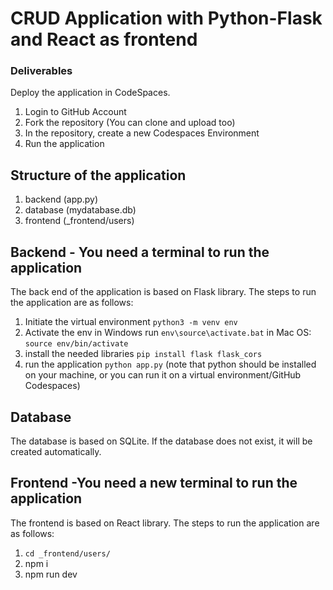 # CRUD Application with Python-Flask and React as frontend
 

### Deliverables

Deploy the application in CodeSpaces.

1. Login to GitHub Account
2. Fork the repository (You can clone and upload too)
3. In the repository, create a new Codespaces Environment
4. Run the application



## Structure of the application

1. backend (app.py)
2. database (mydatabase.db)
3. frontend (_frontend/users)

## Backend - You need a terminal to run the application
The back end of the application is based on Flask library. The steps to run the application are as follows:

1. Initiate the virtual environment 
```python3 -m venv env```
2. Activate the env
in Windows run ```env\source\activate.bat```
in  Mac OS: ```source env/bin/activate```
3. install the needed libraries
```pip install flask flask_cors```
4. run the application
```python app.py``` (note that python should be installed on your machine, or you can run it on a virtual environment/GitHub Codespaces)

## Database

The database is based on SQLite. If the database does not exist, it will be created automatically.


## Frontend -You need a new terminal to run the application

The frontend is based on React library. The steps to run the application are as follows:
 
 1. ```cd _frontend/users/```
 2. npm i
 3. npm run dev
